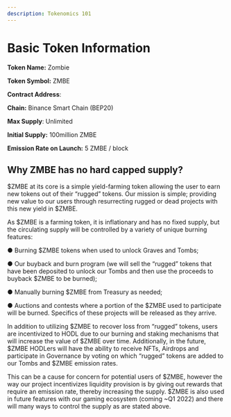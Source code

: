 ```yaml
---
description: Tokenomics 101
---
```


# Basic Token Information

**Token Name:** Zombie 

**Token Symbol:** ZMBE

**Contract Address**: 

**Chain:** Binance Smart Chain \(BEP20\)

**Max Supply**: Unlimited

**Initial Supply:** 100million ZMBE

**Emission Rate on Launch:** 5 ZMBE / block

## Why ZMBE has no hard capped supply?

$ZMBE at its core is a simple yield-farming token allowing the user to earn new tokens out of their “rugged” tokens. Our mission is simple; providing new value to our users through resurrecting rugged or dead projects with this new yield in $ZMBE.

As $ZMBE is a farming token, it is inflationary and has no fixed supply, but the circulating supply will be controlled by a variety of unique burning features:

●  Burning $ZMBE tokens when used to unlock Graves and Tombs;

●  Our buyback and burn program \(we will sell the “rugged” tokens that have been deposited to unlock our Tombs and then use the proceeds to buyback $ZMBE to be burned\);

●  Manually burning $ZMBE from Treasury as needed;

●  Auctions and contests where a portion of the $ZMBE used to participate will be burned. Specifics of these projects will be released as they arrive.

In addition to utilizing $ZMBE to recover loss from “rugged” tokens, users are incentivized to HODL due to our burning and staking mechanisms that will increase the value of $ZMBE over time. Additionally, in the future, $ZMBE HODLers will have the ability to receive NFTs, Airdrops and participate in Governance by voting on which “rugged” tokens are added to our Tombs and $ZMBE emission rates.

This can be a cause for concern for potential users of $ZMBE, however the way our project incentivizes liquidity provision is by giving out rewards that require an emission rate, thereby increasing the supply. $ZMBE is also used in future features with our gaming ecosystem \(coming ~Q1 2022\) and there will many ways to control the supply as are stated above. 

